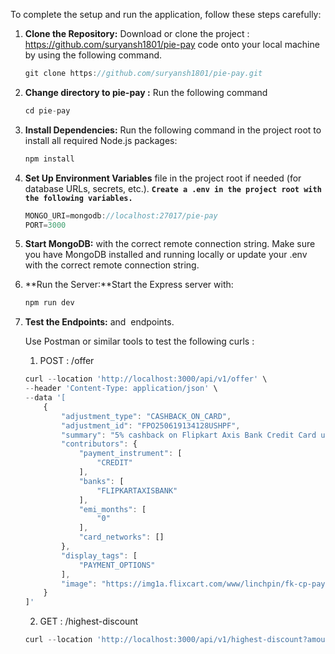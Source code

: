 To complete the setup and run the application, follow these steps carefully:

1. **Clone the Repository:** Download or clone the project : https://github.com/suryansh1801/pie-pay code onto your local machine by using the following command.
    
    ```jsx
    git clone https://github.com/suryansh1801/pie-pay.git
    ```
    
2. **Change directory to pie-pay :** Run the following command 
    
    ```jsx
    cd pie-pay
    ```
    
3. **Install Dependencies:** Run the following command in the project root to install all required Node.js packages:
    
    ```jsx
    npm install
    ```
    
4. **Set Up Environment Variables** file in the project root if needed (for database URLs, secrets, etc.). **`Create a .env in the project root with the following variables.`**
    
    ```jsx
    MONGO_URI=mongodb://localhost:27017/pie-pay
    PORT=3000
    ```
    
5. **Start MongoDB:** with the correct remote connection string. Make sure you have MongoDB installed and running locally or update your .env with the correct remote connection string.
6. **Run the Server:**Start the Express server with:
    
    ```jsx
    npm run dev
    ```
    
7. **Test the Endpoints:** and  endpoints.
    
    Use Postman or similar tools to test the following curls : 
    
    1. POST  :  /offer
    
    ```jsx
    curl --location 'http://localhost:3000/api/v1/offer' \
    --header 'Content-Type: application/json' \
    --data '[
        {
            "adjustment_type": "CASHBACK_ON_CARD",
            "adjustment_id": "FPO250619134128USHPF",
            "summary": "5% cashback on Flipkart Axis Bank Credit Card upto ₹4,000 per statement quarter",
            "contributors": {
                "payment_instrument": [
                    "CREDIT"
                ],
                "banks": [
                    "FLIPKARTAXISBANK"
                ],
                "emi_months": [
                    "0"
                ],
                "card_networks": []
            },
            "display_tags": [
                "PAYMENT_OPTIONS"
            ],
            "image": "https://img1a.flixcart.com/www/linchpin/fk-cp-pay/axis-78501b36.svg"
        }
    ]'
    ```
    
    2. GET : /highest-discount

    ```jsx
    curl --location 'http://localhost:3000/api/v1/highest-discount?amountToPay=50000&paymentInstrument=CREDIT&bankName=FLIPKARTAXISBANK'
    ```



